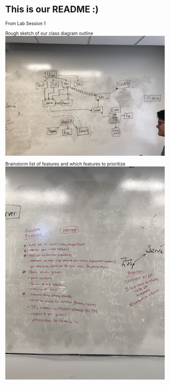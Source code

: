# This is our README :)

From Lab Session 1

Rough sketch of our class diagram outline
![Class Diagram](docs/class_diagram_outline.jpg)

Brainstorm list of features and which features to prioritize
![List of Features](docs/features_and_priorities.jpg)

